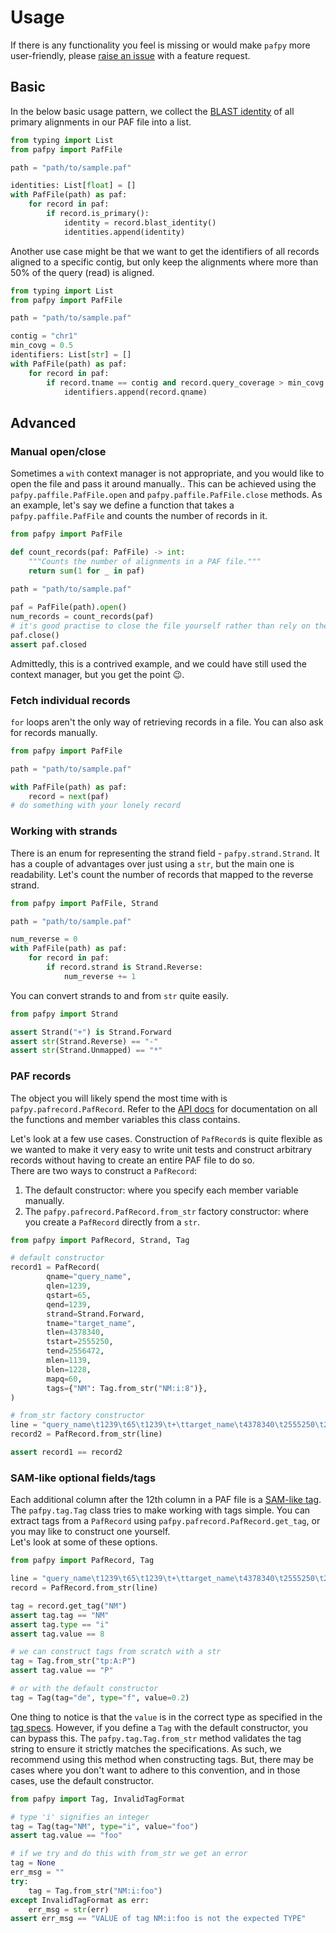 # Usage

If there is any functionality you feel is missing or would make `pafpy` more
user-friendly, please [raise an issue][issue] with a feature request.

## Basic

In the below basic usage pattern, we collect the [BLAST identity][blast] of all primary
alignments in our PAF file into a list.

```py
from typing import List
from pafpy import PafFile

path = "path/to/sample.paf"

identities: List[float] = []
with PafFile(path) as paf:
    for record in paf:
        if record.is_primary():
            identity = record.blast_identity()
            identities.append(identity)
```

Another use case might be that we want to get the identifiers of all records aligned to
a specific contig, but only keep the alignments where more than 50% of the query (read)
is aligned.

```py
from typing import List
from pafpy import PafFile

path = "path/to/sample.paf"

contig = "chr1"
min_covg = 0.5
identifiers: List[str] = []
with PafFile(path) as paf:
    for record in paf:
        if record.tname == contig and record.query_coverage > min_covg:
            identifiers.append(record.qname)
```

## Advanced

### Manual open/close

Sometimes a `with` context manager is not appropriate, and you would like to open the
file and pass it around manually.. This can be achieved using the
`pafpy.paffile.PafFile.open` and `pafpy.paffile.PafFile.close` methods. As an example,
let's say we define a function that takes a `pafpy.paffile.PafFile` and counts the
number of records in it.

```py
from pafpy import PafFile

def count_records(paf: PafFile) -> int:
    """Counts the number of alignments in a PAF file."""
    return sum(1 for _ in paf)
    
path = "path/to/sample.paf"

paf = PafFile(path).open()
num_records = count_records(paf)
# it's good practise to close the file yourself rather than rely on the garbage collector
paf.close()
assert paf.closed
```

Admittedly, this is a contrived example, and we could have still used the context
manager, but you get the point 😉.

### Fetch individual records

`for` loops aren't the only way of retrieving records in a file. You can also ask for
records manually.

```py
from pafpy import PafFile

path = "path/to/sample.paf"

with PafFile(path) as paf:
    record = next(paf)
# do something with your lonely record
```

### Working with strands

There is an enum for representing the strand field - `pafpy.strand.Strand`. It has a
couple of advantages over just using a `str`, but the main one is readability. Let's
count the number of records that mapped to the reverse strand.

```py
from pafpy import PafFile, Strand

path = "path/to/sample.paf"

num_reverse = 0
with PafFile(path) as paf:
    for record in paf:
        if record.strand is Strand.Reverse:
            num_reverse += 1
```

You can convert strands to and from `str` quite easily.

```py
from pafpy import Strand

assert Strand("+") is Strand.Forward
assert str(Strand.Reverse) == "-"
assert str(Strand.Unmapped) == "*"
```

### PAF records

The object you will likely spend the most time with is `pafpy.pafrecord.PafRecord`.
Refer to the [API docs][api-docs] for documentation on all the functions and member
variables this class contains.

Let's look at a few use cases. Construction of `PafRecord`s is quite flexible as we
wanted to make it very easy to write unit tests and construct arbitrary records without
having to create an entire PAF file to do so.  
There are two ways to construct a `PafRecord`:

1. The default constructor: where you specify each member variable manually.
2. The `pafpy.pafrecord.PafRecord.from_str` factory constructor: where you create a
   `PafRecord` directly from a `str`.

```py
from pafpy import PafRecord, Strand, Tag

# default constructor
record1 = PafRecord(
        qname="query_name",
        qlen=1239,
        qstart=65,
        qend=1239,
        strand=Strand.Forward,
        tname="target_name",
        tlen=4378340,
        tstart=2555250,
        tend=2556472,
        mlen=1139,
        blen=1228,
        mapq=60,
        tags={"NM": Tag.from_str("NM:i:8")},
)

# from_str factory constructor
line = "query_name\t1239\t65\t1239\t+\ttarget_name\t4378340\t2555250\t2556472\t1139\t1228\t60\tNM:i:8"
record2 = PafRecord.from_str(line)

assert record1 == record2
```

### SAM-like optional fields/tags

Each additional column after the 12th column in a PAF file is a [SAM-like tag][tag]. The
`pafpy.tag.Tag` class tries to make working with tags simple. You can extract tags
from a `PafRecord` using `pafpy.pafrecord.PafRecord.get_tag`, or you may like to
construct one yourself.  
Let's look at some of these options.

```py
from pafpy import PafRecord, Tag

line = "query_name\t1239\t65\t1239\t+\ttarget_name\t4378340\t2555250\t2556472\t1139\t1228\t60\tNM:i:8"
record = PafRecord.from_str(line)

tag = record.get_tag("NM")
assert tag.tag == "NM"
assert tag.type == "i"
assert tag.value == 8

# we can construct tags from scratch with a str
tag = Tag.from_str("tp:A:P")
assert tag.value == "P"

# or with the default constructor
tag = Tag(tag="de", type="f", value=0.2)
```

One thing to notice is that the `value` is in the correct type as specified in the [tag
specs][tag]. However, if you define a `Tag` with the default constructor, you can bypass
this. The `pafpy.tag.Tag.from_str` method validates the tag string to ensure it strictly
matches the specifications. As such, we recommend using this method when constructing
tags. But, there may be cases where you don't want to adhere to this convention, and in
those cases, use the default constructor.

```py
from pafpy import Tag, InvalidTagFormat

# type 'i' signifies an integer
tag = Tag(tag="NM", type="i", value="foo")
assert tag.value == "foo"

# if we try and do this with from_str we get an error
tag = None
err_msg = ""
try:
    tag = Tag.from_str("NM:i:foo")
except InvalidTagFormat as err:
    err_msg = str(err)
assert err_msg == "VALUE of tag NM:i:foo is not the expected TYPE"
```

[blast]: https://lh3.github.io/2018/11/25/on-the-definition-of-sequence-identity#blast-identity
[issue]: https://github.com/mbhall88/pafpy/issues
[tag]: https://samtools.github.io/hts-specs/SAMtags.pdf
[api-docs]: https://pafpy.xyz/#header-submodules

